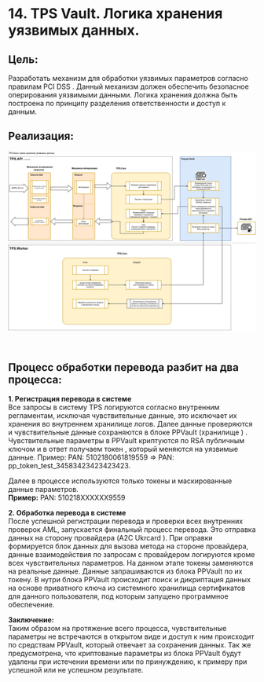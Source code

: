# 14. TPS Vault. Логика хранения уязвимых данных.

## Цель: 

Разработать механизм для обработки уязвимых параметров согласно правилам PCI DSS . Данный механизм должен обеспечить безопасное оперирования уязвимыми данными. Логика хранения должна быть построена по принципу разделения ответственности и доступ к данным.

## Реализация:

![Блок схема обработки перевода и управления чувствительными данными](img/tps_vault.jpg)

</br>

## Процесс обработки перевода разбит на два процесса: 

**1. Регистрация  перевода в системе**  
Все запросы в систему TPS логируются согласно внутренним регламентам, исключая чувствительные данные, это исключает их хранения во внутреннем хранилище логов. 
Далее данные проверяются и чувствительные данные сохраняются в  блоке PPVault (хранилище ) . Чувствительные параметры в   PPVault    криптуются  по RSA публичным ключом и в ответ получаем   токен , который меняются на  уязвимые данные.
 Пример:   PAN: 5102180061819559   =>  PAN: pp_token_test_34583423423423423. 
 
Далее в процессе используются только токены и маскированные данные параметров.  
**Пример:** PAN: 510218ХХХХХХ9559

**2. Обработка перевода в системе**  
	После успешной  регистрации перевода и проверки всех внутренних проверок AML, запускается финальный процесс перевода. Это отправка данных на сторону провайдера (A2C  Ukrcard ). При оправки формируется блок данных для вызова метода на стороне провайдера, данные взаимодействия по запросам с провайдером логируются кроме всех чувствительных параметров. На данном этапе токены заменяются на реальные данные. Данные запрашиваются из блока  PPVault по их токену. В нутри блока  PPVault  происходит поиск и дикриптация данных на основе приватного ключа из системного хранилища сертификатов для данного пользователя, под которым запущено программное обеспечение.


**Заключение:**  
	Таким образом на протяжение всего процесса,  чувствительные параметры не встречаются в открытом виде и доступ к ним происходит по средствам  PPVault, который отвечает за сохранения данных. Так же предусмотрена, что криптованые параметры из блока  PPVault  будут удалены  при истечении времени или по принуждению, к примеру при успешной или не успешном результате.